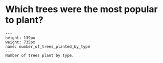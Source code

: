# Which trees were the most popular to plant?

```{figure} https://github.com/klew-pdot/fptrees/blob/main/images/number_of_trees_planted_by_type.png?raw=true
---
height: 139px
weight: 735px
name: number_of_trees_planted_by_type
---
Number of trees plant by type.
```